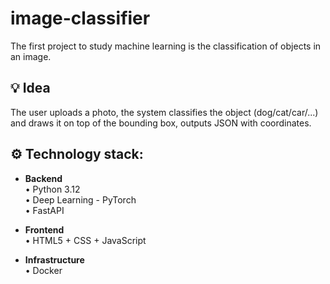 # image-classifier

The first project to study machine learning is the classification of objects in an image.

## 💡 Idea
The user uploads a photo, the system classifies the object (dog/cat/car/...) and draws it on top of the bounding box, outputs JSON with coordinates.

## ⚙️ Technology stack:
- **Backend**  
  • Python 3.12  
  • Deep Learning - PyTorch  
  • FastAPI  

- **Frontend**  
  • HTML5 + CSS + JavaScript  

- **Infrastructure**  
  • Docker  
